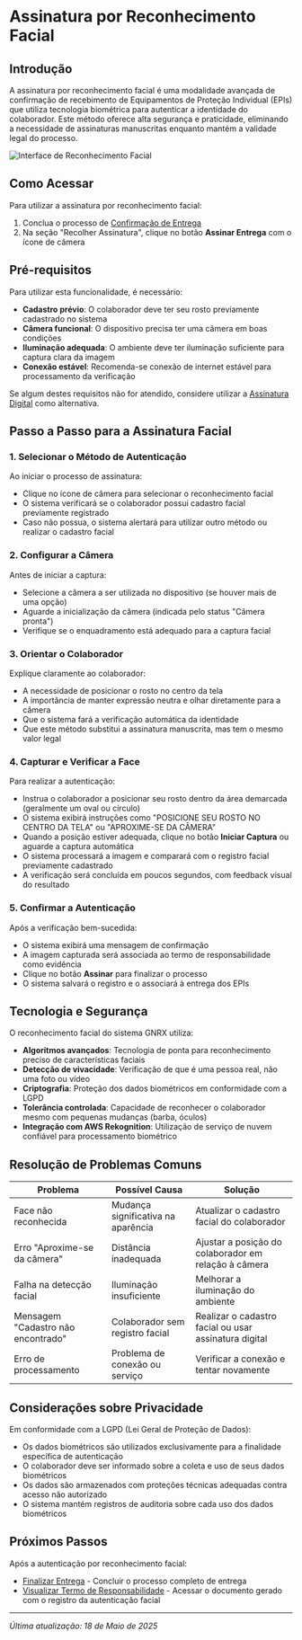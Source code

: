 # Assinatura por Reconhecimento Facial

## Introdução

A assinatura por reconhecimento facial é uma modalidade avançada de confirmação de recebimento de Equipamentos de Proteção Individual (EPIs) que utiliza tecnologia biométrica para autenticar a identidade do colaborador. Este método oferece alta segurança e praticidade, eliminando a necessidade de assinaturas manuscritas enquanto mantém a validade legal do processo.

![Interface de Reconhecimento Facial](../../../assets/images/assinatura-facial-epi.png)

## Como Acessar

Para utilizar a assinatura por reconhecimento facial:

1. Conclua o processo de [Confirmação de Entrega](../entrega/confirmar-entrega.md)
2. Na seção "Recolher Assinatura", clique no botão **Assinar Entrega** com o ícone de câmera

## Pré-requisitos

Para utilizar esta funcionalidade, é necessário:

- **Cadastro prévio**: O colaborador deve ter seu rosto previamente cadastrado no sistema
- **Câmera funcional**: O dispositivo precisa ter uma câmera em boas condições
- **Iluminação adequada**: O ambiente deve ter iluminação suficiente para captura clara da imagem
- **Conexão estável**: Recomenda-se conexão de internet estável para processamento da verificação

Se algum destes requisitos não for atendido, considere utilizar a [Assinatura Digital](./assinatura-digital.md) como alternativa.

## Passo a Passo para a Assinatura Facial

### 1. Selecionar o Método de Autenticação

Ao iniciar o processo de assinatura:

- Clique no ícone de câmera para selecionar o reconhecimento facial
- O sistema verificará se o colaborador possui cadastro facial previamente registrado
- Caso não possua, o sistema alertará para utilizar outro método ou realizar o cadastro facial

### 2. Configurar a Câmera

Antes de iniciar a captura:

- Selecione a câmera a ser utilizada no dispositivo (se houver mais de uma opção)
- Aguarde a inicialização da câmera (indicada pelo status "Câmera pronta")
- Verifique se o enquadramento está adequado para a captura facial

### 3. Orientar o Colaborador

Explique claramente ao colaborador:

- A necessidade de posicionar o rosto no centro da tela
- A importância de manter expressão neutra e olhar diretamente para a câmera
- Que o sistema fará a verificação automática da identidade
- Que este método substitui a assinatura manuscrita, mas tem o mesmo valor legal

### 4. Capturar e Verificar a Face

Para realizar a autenticação:

- Instrua o colaborador a posicionar seu rosto dentro da área demarcada (geralmente um oval ou círculo)
- O sistema exibirá instruções como "POSICIONE SEU ROSTO NO CENTRO DA TELA" ou "APROXIME-SE DA CÂMERA"
- Quando a posição estiver adequada, clique no botão **Iniciar Captura** ou aguarde a captura automática
- O sistema processará a imagem e comparará com o registro facial previamente cadastrado
- A verificação será concluída em poucos segundos, com feedback visual do resultado

### 5. Confirmar a Autenticação

Após a verificação bem-sucedida:

- O sistema exibirá uma mensagem de confirmação
- A imagem capturada será associada ao termo de responsabilidade como evidência
- Clique no botão **Assinar** para finalizar o processo
- O sistema salvará o registro e o associará à entrega dos EPIs

## Tecnologia e Segurança

O reconhecimento facial do sistema GNRX utiliza:

- **Algoritmos avançados**: Tecnologia de ponta para reconhecimento preciso de características faciais
- **Detecção de vivacidade**: Verificação de que é uma pessoa real, não uma foto ou vídeo
- **Criptografia**: Proteção dos dados biométricos em conformidade com a LGPD
- **Tolerância controlada**: Capacidade de reconhecer o colaborador mesmo com pequenas mudanças (barba, óculos)
- **Integração com AWS Rekognition**: Utilização de serviço de nuvem confiável para processamento biométrico

## Resolução de Problemas Comuns

| Problema | Possível Causa | Solução |
|----------|----------------|---------|
| Face não reconhecida | Mudança significativa na aparência | Atualizar o cadastro facial do colaborador |
| Erro "Aproxime-se da câmera" | Distância inadequada | Ajustar a posição do colaborador em relação à câmera |
| Falha na detecção facial | Iluminação insuficiente | Melhorar a iluminação do ambiente |
| Mensagem "Cadastro não encontrado" | Colaborador sem registro facial | Realizar o cadastro facial ou usar assinatura digital |
| Erro de processamento | Problema de conexão ou serviço | Verificar a conexão e tentar novamente |

## Considerações sobre Privacidade

Em conformidade com a LGPD (Lei Geral de Proteção de Dados):

- Os dados biométricos são utilizados exclusivamente para a finalidade específica de autenticação
- O colaborador deve ser informado sobre a coleta e uso de seus dados biométricos
- Os dados são armazenados com proteções técnicas adequadas contra acesso não autorizado
- O sistema mantém registros de auditoria sobre cada uso dos dados biométricos

## Próximos Passos

Após a autenticação por reconhecimento facial:

- [Finalizar Entrega](../entrega/finalizar-entrega.md) - Concluir o processo completo de entrega
- [Visualizar Termo de Responsabilidade](./termo-responsabilidade.md) - Acessar o documento gerado com o registro da autenticação facial

---

*Última atualização: 18 de Maio de 2025*